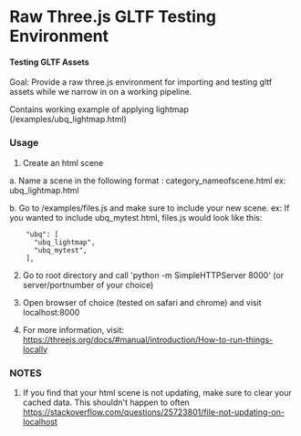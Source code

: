 Raw Three.js GLTF Testing Environment
========


#### Testing GLTF Assets ####

Goal: Provide a raw three.js environment for importing and testing gltf assets while we narrow in on a working pipeline.

Contains working example of applying lightmap (/examples/ubq_lightmap.html)


### Usage ###

1. Create an html scene

  a. Name a scene in the following format : category_nameofscene.html
        ex: ubq_lightmap.html

  b. Go to /examples/files.js and make sure to include your new scene.
        ex: If you wanted to include ubq_mytest.html, files.js would look like this:

        "ubq": [
          "ubq_lightmap",
          "ubq_mytest",
        ],

2. Go to root directory and call 'python -m SimpleHTTPServer 8000' (or server/portnumber of your choice)

3. Open browser of choice (tested on safari and chrome) and visit localhost:8000

4. For more information, visit: https://threejs.org/docs/#manual/introduction/How-to-run-things-locally


### NOTES ###

1. If you find that your html scene is not updating, make sure to clear your cached data. This shouldn't happen to often https://stackoverflow.com/questions/25723801/file-not-updating-on-localhost
